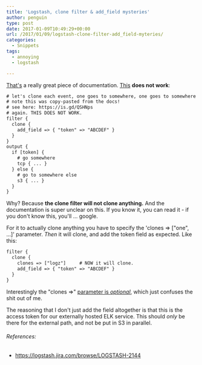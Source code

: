 ```yaml
---
title: 'Logstash, clone filter & add_field mysteries'
author: penguin
type: post
date: 2017-01-09T10:49:29+00:00
url: /2017/01/09/logstash-clone-filter-add_field-myteries/
categories:
  - Snippets
tags:
  - annoying
  - logstash

---
```

[That's][1] a really great piece of documentation. [This][2] **does not work**:

```default
# let's clone each event, one goes to somewhere, one goes to somewhere else.
# note this was copy-pasted from the docs!
# see here: https://is.gd/QSHNps
# again. THIS DOES NOT WORK.
filter {
  clone {
    add_field => { "token" => "ABCDEF" }
  }
}
output {
  if [token] {
    # go somewhere
    tcp { ... }
  } else {
    # go to somewhere else
    s3 { ... }
  }
}
```

Why? Because **the clone filter will not clone anything.** And the documentation is super unclear on this. If you know it, you can read it - if you don't know this, you'll ... google.

For it to actually clone anything you have to specify the 'clones => ["one", ...]' parameter. _Then_ it will clone, and add the token field as expected. Like this:

```default
filter {
  clone {
    clones => ["logz"]     # NOW it will clone.
    add_field => { "token" => "ABCDEF" }
  }
}
```

Interestingly the "clones =>" [parameter is _optional_][3], which just confuses the shit out of me.

The reasoning that I don't just add the field altogether is that this is the access token for our externally hosted ELK service. This should _only_ be there for the external path, and not be put in S3 in parallel.

###### References:

  * https://logstash.jira.com/browse/LOGSTASH-2144

 [1]: https://www.elastic.co/guide/en/logstash/current/plugins-filters-clone.html
 [2]: https://is.gd/QSHNps
 [3]: https://is.gd/tT2pTG
